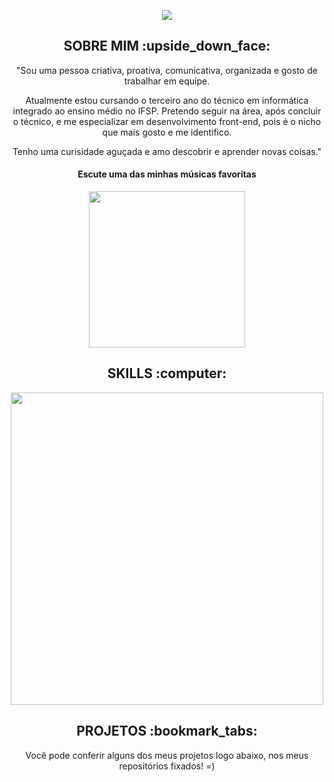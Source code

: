 



<p align="center">
 <img src= "https://media.discordapp.net/attachments/816888490955636747/864915060622098472/Ola_eu_Sou_a_Amanda.png?width=840&height=473  width="500"/>
       </p>
       
       
 <h2 align="center" >SOBRE MIM :upside_down_face:</h2>
 
 <p align = "center">"Sou uma pessoa criativa, proativa, comunicativa, organizada e gosto de trabalhar em equipe. 
 </p>
<p align = "center">Atualmente estou cursando o terceiro ano do técnico em informática integrado ao ensino médio no IFSP. Pretendo seguir na área, após concluir o técnico, e me especializar em desenvolvimento front-end, pois é o nicho que mais gosto e me identifico.
</p>
<p align = "center">Tenho uma curisidade aguçada e amo descobrir e aprender novas coisas."</p>
      
<h4 align="center"> Escute uma das minhas músicas favoritas</h4>
<p align="center">
 <img src= "https://media.discordapp.net/attachments/816888490955636747/865023238320422922/Remini20210714211311523.jpg" width="250"/>
       </p>
<h2 align="center" >SKILLS :computer:</h2>

<p align= "center"> 
<img src= "https://media.discordapp.net/attachments/816888490955636747/865028906067034147/33_Sem_Titulo_20210714213247.png" width="500"/>
       </p>
       


<h2 align="center" >PROJETOS :bookmark_tabs:</h2>

<p align = "center">Você pode conferir alguns dos meus projetos logo abaixo, nos meus repositórios fixados! =) </p>
